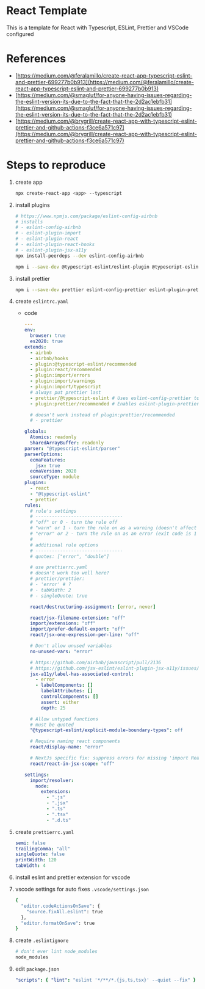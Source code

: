 # React Template

This is a template for React with Typescript, ESLint, Prettier and VSCode configured

# References

- [https://medium.com/@feralamillo/create-react-app-typescript-eslint-and-prettier-699277b0b913](https://medium.com/@feralamillo/create-react-app-typescript-eslint-and-prettier-699277b0b913)
- [https://medium.com/@smagluf/for-anyone-having-issues-regarding-the-eslint-version-its-due-to-the-fact-that-the-2d2ac1ebfb31](https://medium.com/@smagluf/for-anyone-having-issues-regarding-the-eslint-version-its-due-to-the-fact-that-the-2d2ac1ebfb31)
- [https://medium.com/@brygrill/create-react-app-with-typescript-eslint-prettier-and-github-actions-f3ce6a571c97](https://medium.com/@brygrill/create-react-app-with-typescript-eslint-prettier-and-github-actions-f3ce6a571c97)

# Steps to reproduce

1. create app

   ```bash
   npx create-react-app <app> --typescript
   ```

1. install plugins

   ```bash
   # https://www.npmjs.com/package/eslint-config-airbnb
   # installs
   # - eslint-config-airbnb
   # - eslint-plugin-import
   # - eslint-plugin-react
   # - eslint-plugin-react-hooks
   # - eslint-plugin-jsx-a11y
   npx install-peerdeps --dev eslint-config-airbnb

   npm i --save-dev @typescript-eslint/eslint-plugin @typescript-eslint/parser
   ```

1. install prettier

   ```bash
   npm i --save-dev prettier eslint-config-prettier eslint-plugin-prettier
   ```

1. create `eslintrc.yaml`

   - code

     ```yaml
     ---
     env:
       browser: true
       es2020: true
     extends:
       - airbnb
       - airbnb/hooks
       - plugin:@typescript-eslint/recommended
       - plugin:react/recommended
       - plugin:import/errors
       - plugin:import/warnings
       - plugin:import/typescript
       # always put prettier last
       - prettier/@typescript-eslint # Uses eslint-config-prettier to disable ESLint rules from @typescript-eslint/eslint-plugin that would conflict with prettier
       - plugin:prettier/recommended # Enables eslint-plugin-prettier and eslint-config-prettier. This will display prettier errors as ESLint errors. Make sure this is always the last configuration in the extends array.

       # doesn't work instead of plugin:prettier/recommended
       # - prettier

     globals:
       Atomics: readonly
       SharedArrayBuffer: readonly
     parser: "@typescript-eslint/parser"
     parserOptions:
       ecmaFeatures:
         jsx: true
       ecmaVersion: 2020
       sourceType: module
     plugins:
       - react
       - "@typescript-eslint"
       - prettier
     rules:
       # rule's settings
       # --------------------------------
       # "off" or 0 - turn the rule off
       # "warn" or 1 - turn the rule on as a warning (doesn't affect exit code)
       # "error" or 2 - turn the rule on as an error (exit code is 1 when triggered)
       #
       # additional rule options
       # --------------------------------
       # quotes: ["error", "double"]

       # use prettierrc.yaml
       # doesn't work too well here?
       # prettier/prettier:
       # - 'error' # ?
       # - tabWidth: 2
       # - singleQuote: true

       react/destructuring-assignment: [error, never]

       react/jsx-filename-extension: "off"
       import/extensions: "off"
       import/prefer-default-export: "off"
       react/jsx-one-expression-per-line: "off"

       # Don't allow unused variables
       no-unused-vars: "error"

       # https://github.com/airbnb/javascript/pull/2136
       # https://github.com/jsx-eslint/eslint-plugin-jsx-a11y/issues/632
       jsx-a11y/label-has-associated-control:
         - error
         - labelComponents: []
           labelAttributes: []
           controlComponents: []
           assert: either
           depth: 25

       # Allow untyped functions
       # must be quoted
       "@typescript-eslint/explicit-module-boundary-types": off

       # Require naming react components
       react/display-name: "error"

       # NextJs specific fix: suppress errors for missing 'import React' in files for nextjs
       react/react-in-jsx-scope: "off"

     settings:
       import/resolver:
         node:
           extensions:
             - ".js"
             - ".jsx"
             - ".ts"
             - ".tsx"
             - ".d.ts"
     ```

1. create `prettierrc.yaml`

   ```yaml
   semi: false
   trailingComma: "all"
   singleQuote: false
   printWidth: 120
   tabWidth: 4
   ```

1. install eslint and prettier extension for vscode
1. vscode settings for auto fixes `.vscode/settings.json`

   ```bash
   {
     "editor.codeActionsOnSave": {
       "source.fixAll.eslint": true
     },
     "editor.formatOnSave": true
   }
   ```

1. create `.eslintignore`

   ```bash
   # don't ever lint node_modules
   node_modules
   ```

1. edit `package.json`

   ```yaml
   "scripts": { "lint": "eslint '*/**/*.{js,ts,tsx}' --quiet --fix" }
   ```
